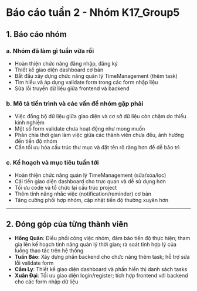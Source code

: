 # **Báo cáo tuần 2 - Nhóm K17_Group5**

## **1. Báo cáo nhóm**

### a. **Nhóm đã làm gì tuần vừa rồi**

* Hoàn thiện chức năng đăng nhập, đăng ký
* Thiết kế giao diện dashboard cơ bản
* Bắt đầu xây dựng chức năng quản lý TimeManagement (thêm task)
* Tìm hiểu và áp dụng validate form trong các form nhập liệu
* Sửa lỗi truyền dữ liệu giữa frontend và backend

### b. **Mô tả tiến trình và các vấn đề nhóm gặp phải**

* Việc đồng bộ dữ liệu giữa giao diện và cơ sở dữ liệu còn chậm do thiếu kinh nghiệm
* Một số form validate chưa hoạt động như mong muốn
* Phân chia thời gian làm việc giữa các thành viên chưa đều, ảnh hưởng đến tiến độ nhóm
* Cần tối ưu hóa cấu trúc thư mục và đặt tên rõ ràng hơn để dễ bảo trì

### c. **Kế hoạch và mục tiêu tuần tới**

* Hoàn thiện chức năng quản lý TimeManagement (sửa/xóa/lọc)
* Cải tiến giao diện dashboard cho trực quan và dễ sử dụng hơn
* Tối ưu code và tổ chức lại cấu trúc project
* Thêm tính năng nhắc việc (notification/reminder) cơ bản
* Tăng cường phối hợp nhóm, cập nhật tiến độ thường xuyên hơn

---

## **2. Đóng góp của từng thành viên**

* **Hồng Quân**: Điều phối công việc nhóm, đảm bảo tiến độ thực hiện; tham gia lên kế hoạch tính năng quản lý thời gian; rà soát tính hợp lý của luồng thao tác trên hệ thống
* **Tuấn Bảo**: Xây dựng phần backend cho chức năng thêm task; hỗ trợ sửa lỗi validate form
* **Cẩm Ly**: Thiết kế giao diện dashboard và phần hiển thị danh sách tasks
* **Xuân Đại**: Tối ưu giao diện login/register; tích hợp frontend với backend cho các form nhập dữ liệu
